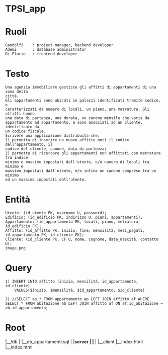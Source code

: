 # TPSI_app

# Ruoli
	Gandolfi	: project manager, backend developer
	Ademi		: database administrator
	Di Florio	: frontend developer

# Testo
	Una agenzia immobiliare gestisce gli affitti di appartamenti di una zona della
	città.
	Gli appartamenti sono ubicati in palazzi identificati tramite codice, e
	caratterizzati da numero di locali, un piano, una metratura. Gli affitti hanno
	una data di partenza, una durata, un canone mensile che varia da
	appartamento ad appartamento, e sono associati ad un cliente, identificato da
	un codice fiscale.
	Scrivere una applicazione distribuita che:
	1) permetta di inserire un nuovo affitto noti il codice dell'appartamento, il
	codice del cliente, canone, data di partenza;
	2) permetta di ricercare gli appartamenti non affittati con metratura tra indice
	minimo e massimo impostati dall'utente, e/o numero di locali tra minimo e
	massimo impostati dall'utente, e/o infine un canone compreso tra un minimo
	ed un massimo impostati dall'utente.

# Entità
	Utente: (id_utente PK, username U, password);
	Edificio: (id_edificio PK, indirizzo U, piani, appartamenti);
	Appartamento: (id_appartamento PK, locali, piano, metratura, id_edificio FK);
	Affitto: (id_affitto PK, inizio, fine, mensilità, mesi_pagati, id_appartamento FK, id_cliente FK);
	Cliente: (id_cliente PK, CF U, nome, cognome, data_nascità, contatto U);
	image.png

# Query
	1) INSERT INTO affitto (inizio, mensilità, id_appartamento, id_cliente)
		VALUES($inizio, $mensilità, $id_appartamento, $id_cliente)

	2) //SELECT ap.* FROM appartamento ap LEFT JOIN affitto af WHERE
	SELECT * FROM abitazione ab LEFT JOIN affitto af ON af.id_abitazione = ab.id_appartamento;

# Root
 |__!db
 |	 |__db_appartamenti.sql
 |
 |__server
 |	 |__
 |
 |__client
	 |__index.html
	 |__index.html